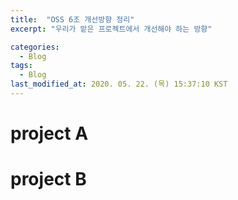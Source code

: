 ```yaml
---
title:  "OSS 6조 개선방향 정리"
excerpt: "우리가 맡은 프로젝트에서 개선해야 하는 방향"

categories:
  - Blog
tags:
  - Blog
last_modified_at: 2020. 05. 22. (목) 15:37:10 KST
---
```


# project A

# project B
